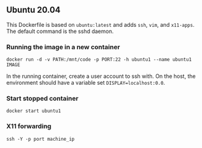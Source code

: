 ## Ubuntu 20.04
This Dockerfile is based on `ubuntu:latest` and adds `ssh`, `vim`,
and `x11-apps`. The default command is the sshd daemon.

### Running the image in a new container
```
docker run -d -v PATH:/mnt/code -p PORT:22 -h ubuntu1 --name ubuntu1 IMAGE
```
In the running container, create a user account to ssh with. On the host, the environment should have a variable set `DISPLAY=localhost:0.0`.

### Start stopped container
```
docker start ubuntu1
```

### X11 forwarding
```
ssh -Y -p port machine_ip
